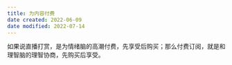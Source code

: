 ```yaml
---
title: 为内容付费
date created: 2022-06-09
date modified: 2022-07-14
---
```


如果说直播打赏，是为情绪脑的高潮付费，先享受后购买；那么付费订阅，就是和理智脑的理智协商，先购买后享受。
